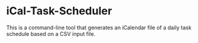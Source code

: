 # iCal-Task-Scheduler
This is a command-line tool that generates an iCalendar file of a daily task schedule based on a CSV input file.
